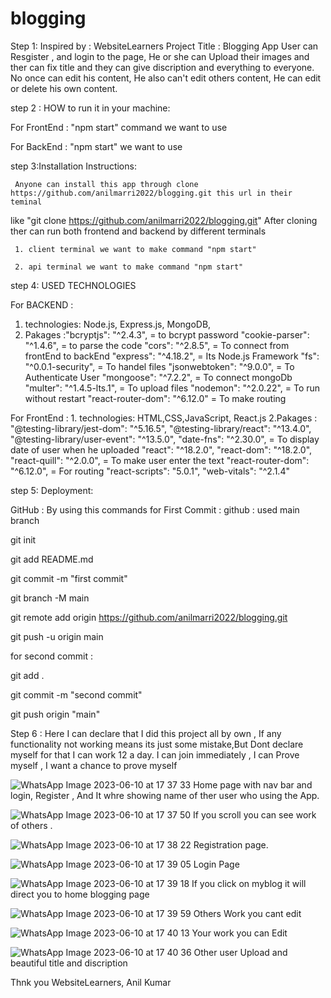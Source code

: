 # blogging
Step 1: Inspired by : WebsiteLearners 
Project Title : Blogging App
User can Resgister , and login to the page, He or she can Upload their images and ther can fix title and they can give discription and everything to everyone.
No once can edit his content, He also can't edit others content, He can edit or delete his own content.

step 2 : HOW to run it in your machine:

For FrontEnd : "npm start" command we want to use

For BackEnd : "npm start" we want to use

step 3:Installation Instructions:

     Anyone can install this app through clone https://github.com/anilmarri2022/blogging.git this url in their teminal
like "git clone https://github.com/anilmarri2022/blogging.git"
     After cloning ther can run both frontend and backend by different terminals
     
     1. client terminal we want to make command "npm start"
     
     2. api terminal we want to make command "npm start"
     
     
step 4: USED TECHNOLOGIES

For BACKEND : 
   1. technologies: Node.js, Express.js, MongoDB,
   2. Pakages :"bcryptjs": "^2.4.3", = to bcrypt password
    "cookie-parser": "^1.4.6", = to parse the code
    "cors": "^2.8.5", = To connect from frontEnd to backEnd
    "express": "^4.18.2", = Its Node.js Framework
    "fs": "^0.0.1-security", = To handel files
    "jsonwebtoken": "^9.0.0", = To Authenticate User
    "mongoose": "^7.2.2", = To connect mongoDb
    "multer": "^1.4.5-lts.1", = To upload files
    "nodemon": "^2.0.22", = To run without restart
    "react-router-dom": "^6.12.0" = To make routing
    
 For FrontEnd :
    1. technologies: HTML,CSS,JavaScript, React.js
    2.Pakages :   "@testing-library/jest-dom": "^5.16.5",
    "@testing-library/react": "^13.4.0",
    "@testing-library/user-event": "^13.5.0",
    "date-fns": "^2.30.0", = To display date of user when he uploaded
    "react": "^18.2.0", 
    "react-dom": "^18.2.0", 
    "react-quill": "^2.0.0", = To make user enter the text
    "react-router-dom": "^6.12.0", = For routing
    "react-scripts": "5.0.1",
    "web-vitals": "^2.1.4"
    
    
step 5: Deployment:


GitHub : By using this commands
for First Commit :
github : used main branch

 git init

git add README.md

git commit -m "first commit"

git branch -M main

git remote add origin https://github.com/anilmarri2022/blogging.git

git push -u origin main

for second commit :

git add .

git commit -m "second commit"

git push origin "main"


Step 6 : 
Here I can declare that I did this project all by own ,
If any functionality not working means its just some mistake,But Dont declare myself for that I can work 12 a day.
I can join immediately , I can Prove myself , I want a chance to prove myself

![WhatsApp Image 2023-06-10 at 17 37 33](https://github.com/anilmarri2022/blogging/assets/132343434/fddb1e7d-b4df-4df9-8149-e9d1e127fb93)
Home page with nav bar and login, Register , And It whre showing name of ther user who using the App.

![WhatsApp Image 2023-06-10 at 17 37 50](https://github.com/anilmarri2022/blogging/assets/132343434/6f9d7094-c1b6-4d9a-b13b-472ef34d10be)
If you scroll you can see work of others .


![WhatsApp Image 2023-06-10 at 17 38 22](https://github.com/anilmarri2022/blogging/assets/132343434/d15f7516-38a0-467e-9e50-8361e17b8dff)
Registration page.

![WhatsApp Image 2023-06-10 at 17 39 05](https://github.com/anilmarri2022/blogging/assets/132343434/bce44cbc-5dfd-4050-99e3-9ec74bcd2e94)
Login Page

![WhatsApp Image 2023-06-10 at 17 39 18](https://github.com/anilmarri2022/blogging/assets/132343434/3170d45c-7c28-4a97-b7f4-ea2041920373)
If you click on myblog it will direct you to home blogging page

![WhatsApp Image 2023-06-10 at 17 39 59](https://github.com/anilmarri2022/blogging/assets/132343434/d0be24c7-7c5d-454f-bf2d-14540872d36e)
Others Work you cant edit

![WhatsApp Image 2023-06-10 at 17 40 13](https://github.com/anilmarri2022/blogging/assets/132343434/014e73af-6ae0-468f-a843-55401adddadc)
Your work you can Edit

![WhatsApp Image 2023-06-10 at 17 40 36](https://github.com/anilmarri2022/blogging/assets/132343434/239472f3-67fe-43d3-98c6-db664d361c03)
Other user Upload and beautiful title and discription

Thnk you  WebsiteLearners,
Anil Kumar


    

